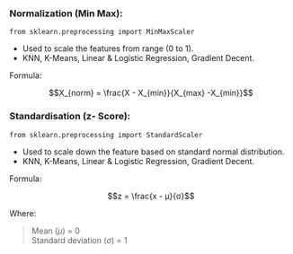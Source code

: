 ### Normalization (Min Max):
```
from sklearn.preprocessing import MinMaxScaler
```
- Used to scale the features from range (0 to 1).
- KNN, K-Means, Linear & Logistic Regression, Gradient Decent.
  
Formula:

$$X_{norm} = \frac{X - X_{min}}{X_{max} -X_{min}}$$


### Standardisation (z- Score):
```
from sklearn.preprocessing import StandardScaler
```
- Used to scale down the feature based on standard normal distribution.
- KNN, K-Means, Linear & Logistic Regression, Gradient Decent.
  
Formula:

$$z = \frac{x - μ}{σ}$$

Where:
> Mean $(μ)$ = 0 \
> Standard deviation $(σ)$ = 1
